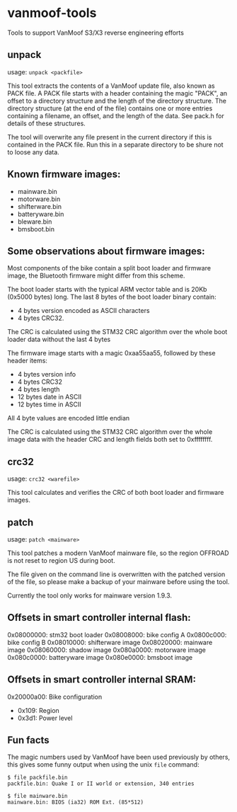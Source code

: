 # vanmoof-tools

Tools to support VanMoof S3/X3 reverse engineering efforts

## unpack

usage: `unpack <packfile>`

This tool extracts the contents of a VanMoof update file, also known as PACK file. A PACK file starts with a header containing the magic "PACK", an offset to a directory structure and the length of the directory structure. The directory structure (at the end of the file) contains one or more entries containing a filename, an offset, and the length of the data. See pack.h for details of these structures.

The tool will overwrite any file present in the current directory if this is contained in the PACK file. Run this in a separate directory to be shure not to loose any data.

## Known firmware images:

- mainware.bin
- motorware.bin
- shifterware.bin
- batteryware.bin
- bleware.bin
- bmsboot.bin

## Some observations about firmware images:

Most components of the bike contain a split boot loader and firmware image, the Bluetooth firmware might differ from this scheme.

The boot loader starts with the typical ARM vector table and is 20Kb (0x5000 bytes) long.
The last 8 bytes of the boot loader binary contain:
- 4 bytes version encoded as ASCII characters
- 4 bytes CRC32.

The CRC is calculated using the STM32 CRC algorithm over the whole boot loader data without the last 4 bytes

The firmware image starts with a magic 0xaa55aa55, followed by these header items:
- 4 bytes version info
- 4 bytes CRC32
- 4 bytes length
- 12 bytes date in ASCII
- 12 bytes time in ASCII

All 4 byte values are encoded little endian

The CRC is calculated using the STM32 CRC algorithm over the whole image data with the header CRC and length fields both set to 0xffffffff.

## crc32

usage: `crc32 <warefile>`

This tool calculates and verifies the CRC of both boot loader and firmware images.

## patch

usage: `patch <mainware>`

This tool patches a modern VanMoof mainware file, so the region OFFROAD is not reset to region US during boot.

The file given on the command line is overwritten with the patched version of the file, so please make a backup of your mainware before using the tool.

Currently the tool only works for mainware version 1.9.3.

## Offsets in smart controller internal flash:

0x08000000: stm32 boot loader
0x08008000: bike config A
0x0800c000: bike config B
0x08010000: shifterware image
0x08020000: mainware image
0x08060000: shadow image
0x080a0000: motorware image
0x080c0000: batteryware image
0x080e0000: bmsboot image

## Offsets in smart controller internal SRAM:

0x20000a00: Bike configuration
   + 0x109: Region
   + 0x3d1: Power level

## Fun facts

The magic numbers used by VanMoof have been used previously by others, this gives some funny output when using the unix `file` command:

```
$ file packfile.bin
packfile.bin: Quake I or II world or extension, 340 entries

$ file mainware.bin
mainware.bin: BIOS (ia32) ROM Ext. (85*512)
```
